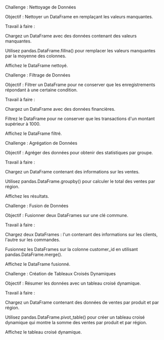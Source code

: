 Challenge : Nettoyage de Données

Objectif : Nettoyer un DataFrame en remplaçant les valeurs manquantes.

Travail à faire :

Chargez un DataFrame avec des données contenant des valeurs manquantes.

Utilisez pandas.DataFrame.fillna() pour remplacer les valeurs manquantes par la moyenne des colonnes.

Affichez le DataFrame nettoyé.

Challenge : Filtrage de Données

Objectif : Filtrer un DataFrame pour ne conserver que les enregistrements répondant à une certaine condition.

Travail à faire :

Chargez un DataFrame avec des données financières.

Filtrez le DataFrame pour ne conserver que les transactions d'un montant supérieur à 1000.

Affichez le DataFrame filtré.

Challenge : Agrégation de Données

Objectif : Agréger des données pour obtenir des statistiques par groupe.

Travail à faire :

Chargez un DataFrame contenant des informations sur les ventes.

Utilisez pandas.DataFrame.groupby() pour calculer le total des ventes par région.

Affichez les résultats.

Challenge : Fusion de Données

Objectif : Fusionner deux DataFrames sur une clé commune.

Travail à faire :

Chargez deux DataFrames : l'un contenant des informations sur les clients, l'autre sur les commandes.

Fusionnez les DataFrames sur la colonne customer_id en utilisant pandas.DataFrame.merge().

Affichez le DataFrame fusionné.

Challenge : Création de Tableaux Croisés Dynamiques

Objectif : Résumer les données avec un tableau croisé dynamique.

Travail à faire :

Chargez un DataFrame contenant des données de ventes par produit et par région.

Utilisez pandas.DataFrame.pivot_table() pour créer un tableau croisé dynamique qui montre la somme des ventes par produit et par région.

Affichez le tableau croisé dynamique.

